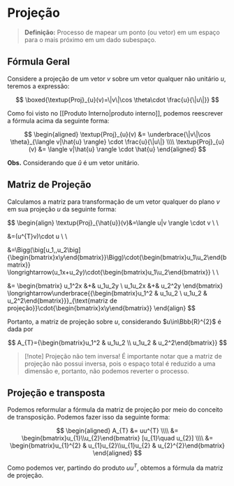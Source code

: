# Projeção

> **Definição:** Processo de mapear um ponto (ou vetor) em um espaço para o mais próximo em um dado subespaço.

## Fórmula Geral

Considere a projeção de um vetor $v$ sobre um vetor qualquer não unitário $u$, teremos a expressão:

$$
\boxed{\textup{Proj}_{u}(v)=\|v\|\cos \theta\cdot \frac{u}{\|u\|}}
$$

Como foi visto no [[Produto Interno|produto interno]], podemos reescrever a fórmula acima da seguinte forma:

$$
\begin{aligned}
\textup{Proj}_{u}(v) &= \underbrace{\|v\|\cos \theta}_{\langle v|\hat{u} \rangle} \cdot \frac{u}{\|u\|} \\\\
\textup{Proj}_{u}(v) &= \langle v|\hat{u} \rangle \cdot \hat{u}
\end{aligned}
$$


**Obs.** Considerando que $\hat{u}$ é um vetor unitário.

## Matriz de Projeção

Calculamos a matriz para transformação de um vetor qualquer do plano $v$ em sua projeção $u$ da seguinte forma:

$$
\begin{align}
\textup{Proj}_{\hat{u}}(v)&=\langle u|v \rangle \cdot v \\ \\

&=(u^{T}v)\cdot u \\ \\

&=\Bigg(\big[u_1,\,u_2\big]{\begin{bmatrix}x\\y\end{bmatrix}}\Bigg)\cdot{\begin{bmatrix}u_1\\u_2\end{bmatrix}}
\longrightarrow(u_1x+u_2y)\cdot{\begin{bmatrix}u_1\\u_2\end{bmatrix}} \\ \\

&=
\begin{bmatrix}
u_1^2x &+& u_1u_2y \\
u_1u_2x &+& u_2^2y
\end{bmatrix}
\longrightarrow\underbrace{{\begin{bmatrix}u_1^2 & u_1u_2 \\ u_1u_2 & u_2^2\end{bmatrix}}}_{\text{matriz de projeção}}\cdot{\begin{bmatrix}x\\y\end{bmatrix}}
\end{align}
$$

Portanto, a matriz de projeção sobre $u$, considerando $u\in\Bbb{R}^{2}$ é dada por

$$
A_{T}={\begin{bmatrix}u_1^2 & u_1u_2 \\ u_1u_2 & u_2^2\end{bmatrix}}
$$

> [!note] Projeção não tem inversa!
> É importante notar que a matriz de projeção não possui inversa, pois o espaço total é reduzido a uma dimensão e, portanto, não podemos reverter o processo.

## Projeção e transposta

Podemos reformular a fórmula da matriz de projeção por meio do conceito de transposição. Podemos fazer isso da seguinte forma:

$$
\begin{aligned}
A_{T} &= uu^{T} \\\\
&= \begin{bmatrix}u_{1}\\u_{2}\end{bmatrix} [u_{1}\quad  u_{2}] \\\\
&= \begin{bmatrix}u_{1}^{2} & u_{1}u_{2}\\u_{1}u_{2} & u_{2}^{2}\end{bmatrix}
\end{aligned}
$$

Como podemos ver, partindo do produto $uu^{T}$, obtemos a fórmula da matriz de projeção.